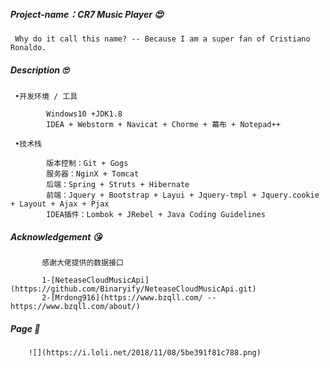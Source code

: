 ##### Project-name：CR7 Music Player 😍
     Why do it call this name? -- Because I am a super fan of Cristiano Ronaldo.  
##### Description 🙄
     •开发环境 / 工具
     
            Windows10 +JDK1.8
            IDEA + Webstorm + Navicat + Chorme + 幕布 + Notepad++  
     
     •技术栈
     
            版本控制：Git + Gogs
            服务器：NginX + Tomcat
            后端：Spring + Struts + Hibernate
            前端：Jquery + Bootstrap + Layui + Jquery-tmpl + Jquery.cookie + Layout + Ajax + Pjax
            IDEA插件：Lombok + JRebel + Java Coding Guidelines
            
##### Acknowledgement 😘

           感谢大佬提供的数据接口 
           
           1-[NeteaseCloudMusicApi](https://github.com/Binaryify/NeteaseCloudMusicApi.git)           
           2-[Mrdong916](https://www.bzqll.com/ -- https://www.bzqll.com/about/)
           
##### Page 🤗

        ![](https://i.loli.net/2018/11/08/5be391f81c788.png)